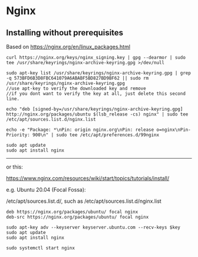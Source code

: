 # Nginx
## Installing without prerequisites
Based on https://nginx.org/en/linux_packages.html

```
curl https://nginx.org/keys/nginx_signing.key | gpg --dearmor | sudo tee /usr/share/keyrings/nginx-archive-keyring.gpg >/dev/null

sudo apt-key list /usr/share/keyrings/nginx-archive-keyring.gpg | grep -q 573BFD6B3D8FBC641079A6ABABF5BD827BD9BF62 || sudo rm /usr/share/keyrings/nginx-archive-keyring.gpg
//use apt-key to verify the downloaded key and remove
//if you dont want to verify the key at all, just delete this second line.

echo "deb [signed-by=/usr/share/keyrings/nginx-archive-keyring.gpg] http://nginx.org/packages/ubuntu $(lsb_release -cs) nginx" | sudo tee /etc/apt/sources.list.d/nginx.list

echo -e "Package: *\nPin: origin nginx.org\nPin: release o=nginx\nPin-Priority: 900\n" | sudo tee /etc/apt/preferences.d/99nginx

sudo apt update
sudo apt install nginx
```
---
or this:

https://www.nginx.com/resources/wiki/start/topics/tutorials/install/

e.g. Ubuntu 20.04 (Focal Fossa):

/etc/apt/sources.list.d/, such as /etc/apt/sources.list.d/nginx.list

```
deb https://nginx.org/packages/ubuntu/ focal nginx 
deb-src https://nginx.org/packages/ubuntu/ focal nginx
```

```
sudo apt-key adv --keyserver keyserver.ubuntu.com --recv-keys $key
sudo apt update
sudo apt install nginx
```


```
sudo systemctl start nginx
```

